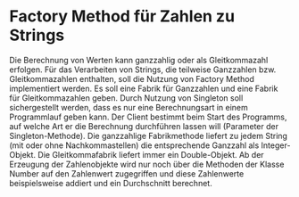 # Factory Method für Zahlen zu Strings

Die Berechnung von Werten kann ganzzahlig oder als Gleitkommazahl erfolgen. Für das Verarbeiten von Strings, die teilweise Ganzzahlen bzw. Gleitkommazahlen enthalten, soll die Nutzung von Factory Method implementiert werden. Es soll eine Fabrik für Ganzzahlen und eine Fabrik für Gleitkommazahlen geben. Durch Nutzung von Singleton soll sichergestellt werden, dass es nur eine Berechnungsart in einem Programmlauf geben kann. Der Client bestimmt beim Start des Programms, auf welche Art er die Berechnung durchführen lassen will (Parameter der Singleton-Methode). Die ganzzahlige Fabrikmethode liefert zu jedem String (mit oder ohne Nachkommastellen) die entsprechende Ganzzahl als Integer-Objekt. Die Gleitkommafabrik liefert immer ein Double-Objekt. Ab der Erzeugung der Zahlenobjekte wird nur noch über die Methoden der Klasse Number auf den Zahlenwert zugegriffen und diese Zahlenwerte beispielsweise addiert und ein Durchschnitt berechnet.

